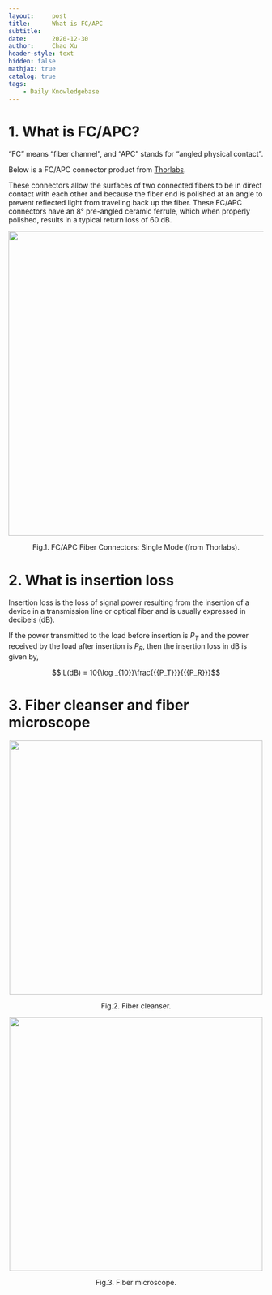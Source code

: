 ```yaml
---
layout:     post
title:      What is FC/APC
subtitle:   
date:       2020-12-30
author:     Chao Xu
header-style: text
hidden: false
mathjax: true
catalog: true
tags:
    - Daily Knowledgebase
---
```


# 1. What is FC/APC?

“FC” means “fiber channel”, and “APC” stands for “angled physical contact”. 

Below is a FC/APC connector product from [Thorlabs](https://www.thorlabs.com/newgrouppage9.cfm?objectgroup_id=6246).

These connectors allow the surfaces of two connected fibers to be in direct contact with each other and because the fiber end is polished at an angle to prevent reflected light from traveling back up the fiber. These FC/APC connectors have an 8° pre-angled ceramic ferrule, which when properly polished, results in a typical return loss of 60 dB.

<p align="center">
<img src="https://i.loli.net/2020/12/30/bfQeT9cPt5CRIHS.png" width=600pix>
</p>
<p style="text-align:center;">Fig.1. FC/APC Fiber Connectors: Single Mode (from Thorlabs).</p>

# 2. What is insertion loss

Insertion loss is the loss of signal power resulting from the insertion of a device in a transmission line or optical fiber and is usually expressed in decibels (dB).

If the power transmitted to the load before insertion is $P_T$ and the power received by the load after insertion is $P_R$, then the insertion loss in dB is given by,

$$IL(dB) = 10{\log _{10}}\frac{{{P_T}}}{{{P_R}}}$$

# 3. Fiber cleanser and fiber microscope

<p align="center">
<img src="https://i.loli.net/2020/12/30/cv3OVqLId9pJWgZ.jpg" width=500pix>
</p>
<p style="text-align:center;">Fig.2. Fiber cleanser.</p>

<p align="center">
<img src="https://i.loli.net/2020/12/30/YA4xEnPyG2BQTrK.jpg" width=500pix>
</p>
<p style="text-align:center;">Fig.3. Fiber microscope.</p>